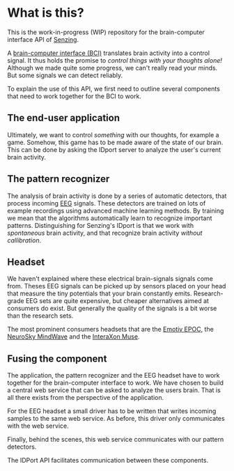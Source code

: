 # What is this?

This is the work-in-progress (WIP) repository for the brain-computer
interface API of [Senzing](http://senzing.com).

A [brain-computer interface
(BCI)](http://en.wikipedia.org/wiki/Brain–computer_interface) translates
brain activity into a control signal. It thus holds the promise to
*control things with your thoughts alone!* Although we made quite some
progress, we can't really read your minds. But some signals we can
detect reliably.

To explain the use of this API, we first need to outline several
components that need to work together for the BCI to work.


## The end-user application
Ultimately, we want to control _something_ with our thoughts, for
example a game. Somehow, this game has to be made aware of the state of
our brain. This can be done by asking the IDport server to analyze the
user's current brain activity.


## The pattern recognizer
The analysis of brain activity is done by a series of automatic
detectors, that process incoming
[EEG](http://en.wikipedia.org/wiki/Electroencephalography) signals.
These detectors are trained on lots of example recordings using advanced
machine learning methods. By training we mean that the algorithms
automatically learn to recognize important patterns. Distinguishing for
Senzing's IDport is that we work with _spontaneous_ brain activity, and
that recognize brain activity _without callibration_.

## Headset
We haven't explained where these electrical brain-signals signals come
from. Theses EEG signals can be picked up by sensors placed on your head
that measure the tiny potentials that your brain constantly emits.
Research-grade EEG sets are quite expensive, but cheaper alternatives
aimed at consumers do exist. But generally the quality of the signals is
a bit worse than the research sets.

The most prominent consumers headsets that are the [Emotiv
EPOC](http://www.emotiv.com), the [NeuroSky
MindWave](http://www.neurosky.com) and the [InteraXon
Muse](http://www.interaxon.ca/muse/).


## Fusing the component
The application, the pattern recognizer and the EEG headset have to work
together for the brain-computer interface to work. We have chosen to
build a central web service that can be asked to analyze the users
brain. That is all there exists from the perspective of the application.

For the EEG headset a small driver has to be written that writes
incoming samples to the same web service. As before, this driver only
communicates with the web service.

Finally, behind the scenes, this web service communicates with our
pattern detectors.

The IDPort API facilitates communication between these components.
